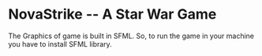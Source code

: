 # NovaStrike -- A Star War Game

The Graphics of game is built in SFML. So, to run the game in your machine you have to install SFML library.